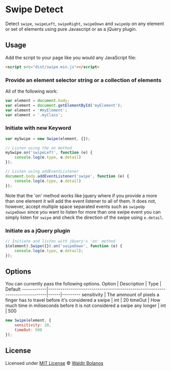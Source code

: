 # Swipe Detect

Detect `swipe`, `swipeLeft`, `swipeRight`, `swipeDown` and `swipeUp` on any element or set of elements using pure Javascript or as a jQuery plugin.

## Usage

Add the script to your page like you would any JavaScript file:

```html
<script src="dist/swipe.min.js"></script>
```

### Provide an element selector string or a collection of elements

All of the following work:
```js
var element = document.body;
var element = document.getElementById('myElement');
var element = '#myElement';
var element = '.myClass';
```

### Initiate with new Keyword

```js
var mySwipe = new Swipe(element, {});

// Listen using the on method
mySwipe.on('swipeLeft', function (e) {
    console.log(e.type, e.detail)
});

// Listen using addEventListener
document.body.addEventListener('swipe', function (e) {
    console.log(e.type, e.detail)
});
```

Note that the 'on' method works like jquery where if you provide a more than one element it will add the event listener to all of them. It does not, however, accept multiple space separated events such as `swipeUp swipeDown` since you want to listen for more than one swipe event you can simply listen for `swipe` and check the direction of the swipe using `e.detail`.
### Initiate as a jQuery plugin

```js
// Initiate and listen with jQuery's 'on' method
$(element).Swipe({}).on('swipeDown', function (e) {
    console.log(e.type, e.detail);
});
```

## Options

You can currently pass the following options.
Option      | Description                                                                 | Type | Default
------------|-----------------------------------------------------------------------------|------|---------
sensitivity | The ammount of pixels a finger has to travel before it's considered a swipe | int  | 20
timeOut     | How much time in miliseconds before it is not considered a swipe any longer | int  | 500

```js
new Swipe(element, {
    sensitivity: 20,
    timeOut: 500
});
```

## License

Licensed under [MIT License](LICENSE) &copy; [Waldir Bolanos](https://github.com/Waldir)